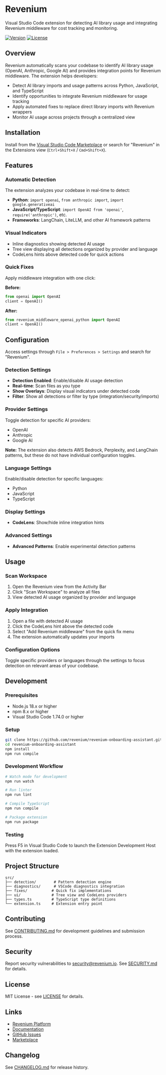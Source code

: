 # Revenium

Visual Studio Code extension for detecting AI library usage and integrating Revenium middleware for cost tracking and monitoring.

[![Version](https://img.shields.io/badge/version-1.0.0-blue.svg)](https://marketplace.visualstudio.com/items?itemName=revenium.revenium-onboarding-assistant)
[![License](https://img.shields.io/badge/license-MIT-green.svg)](LICENSE)

## Overview

Revenium automatically scans your codebase to identify AI library usage (OpenAI, Anthropic, Google AI) and provides integration points for Revenium middleware. The extension helps developers:

- Detect AI library imports and usage patterns across Python, JavaScript, and TypeScript
- Identify opportunities to integrate Revenium middleware for usage tracking
- Apply automated fixes to replace direct library imports with Revenium wrappers
- Monitor AI usage across projects through a centralized view

## Installation

Install from the [Visual Studio Code Marketplace](https://marketplace.visualstudio.com/items?itemName=revenium.revenium-onboarding-assistant) or search for "Revenium" in the Extensions view (`Ctrl+Shift+X` / `Cmd+Shift+X`).

## Features

### Automatic Detection

The extension analyzes your codebase in real-time to detect:

- **Python**: `import openai`, `from anthropic import`, `import google.generativeai`
- **JavaScript/TypeScript**: `import OpenAI from 'openai'`, `require('anthropic')`, etc.
- **Frameworks**: LangChain, LiteLLM, and other AI framework patterns

### Visual Indicators

- Inline diagnostics showing detected AI usage
- Tree view displaying all detections organized by provider and language
- CodeLens hints above detected code for quick actions

### Quick Fixes

Apply middleware integration with one click:

**Before:**
```python
from openai import OpenAI
client = OpenAI()
```

**After:**
```python
from revenium_middleware_openai_python import OpenAI
client = OpenAI()
```

## Configuration

Access settings through `File > Preferences > Settings` and search for "Revenium".

### Detection Settings

- **Detection Enabled**: Enable/disable AI usage detection
- **Real-time**: Scan files as you type
- **Show Overlays**: Display visual indicators under detected code
- **Filter**: Show all detections or filter by type (integration/security/imports)

### Provider Settings

Toggle detection for specific AI providers:

- OpenAI
- Anthropic
- Google AI

**Note:** The extension also detects AWS Bedrock, Perplexity, and LangChain patterns, but these do not have individual configuration toggles.

### Language Settings

Enable/disable detection for specific languages:

- Python
- JavaScript
- TypeScript

### Display Settings

- **CodeLens**: Show/hide inline integration hints

### Advanced Settings

- **Advanced Patterns**: Enable experimental detection patterns

## Usage

### Scan Workspace

1. Open the Revenium view from the Activity Bar
2. Click "Scan Workspace" to analyze all files
3. View detected AI usage organized by provider and language

### Apply Integration

1. Open a file with detected AI usage
2. Click the CodeLens hint above the detected code
3. Select "Add Revenium middleware" from the quick fix menu
4. The extension automatically updates your imports

### Configuration Options

Toggle specific providers or languages through the settings to focus detection on relevant areas of your codebase.

## Development

### Prerequisites

- Node.js 18.x or higher
- npm 8.x or higher
- Visual Studio Code 1.74.0 or higher

### Setup

```bash
git clone https://github.com/revenium/revenium-onboarding-assistant.git
cd revenium-onboarding-assistant
npm install
npm run compile
```

### Development Workflow

```bash
# Watch mode for development
npm run watch

# Run linter
npm run lint

# Compile TypeScript
npm run compile

# Package extension
npm run package
```

### Testing

Press F5 in Visual Studio Code to launch the Extension Development Host with the extension loaded.

## Project Structure

```
src/
├── detection/        # Pattern detection engine
├── diagnostics/      # VSCode diagnostics integration
├── fixes/           # Quick fix implementations
├── ui/              # Tree view and CodeLens providers
├── types.ts         # TypeScript type definitions
└── extension.ts     # Extension entry point
```

## Contributing

See [CONTRIBUTING.md](CONTRIBUTING.md) for development guidelines and submission process.

## Security

Report security vulnerabilities to security@revenium.io. See [SECURITY.md](SECURITY.md) for details.

## License

MIT License - see [LICENSE](LICENSE) for details.

## Links

- [Revenium Platform](https://revenium.io)
- [Documentation](https://docs.revenium.io)
- [GitHub Issues](https://github.com/revenium/revenium-onboarding-assistant/issues)
- [Marketplace](https://marketplace.visualstudio.com/items?itemName=revenium.revenium-onboarding-assistant)

## Changelog

See [CHANGELOG.md](CHANGELOG.md) for release history.